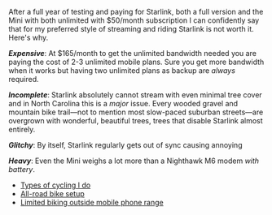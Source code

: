 After a full year of testing and paying for Starlink, both a full version and the Mini with both unlimited with $50/month subscription I can confidently say that for my preferred style of streaming and riding Starlink is not worth it. Here's why.

***Expensive***:  At $165/month to get the unlimited bandwidth needed you are paying the cost of 2-3 unlimited mobile plans. Sure you get more bandwidth when it works but having two unlimited plans as backup are _always_ required.

***Incomplete***: Starlink absolutely cannot stream with even minimal tree cover and in North Carolina this is a *major* issue. Every wooded gravel and mountain bike trail—not to mention most slow-paced suburban streets—are overgrown with wonderful, beautiful trees, trees that disable Starlink almost entirely.

***Glitchy***: By itself, Starlink regularly gets out of sync causing annoying 

***Heavy***: Even the Mini weighs a lot more than a Nighthawk M6 modem *with battery*.

* [Types of cycling I do](Types%20of%20cycling%20I%20do.md)
* [All-road bike setup](All-road%20bike%20setup.md)
* [Limited biking outside mobile phone range](Limited%20biking%20outside%20mobile%20phone%20range.md)